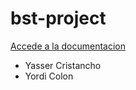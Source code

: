 # bst-project

[Accede a la documentacion](https://bst-docs.netlify.app/)

- Yasser Cristancho
- Yordi Colon
